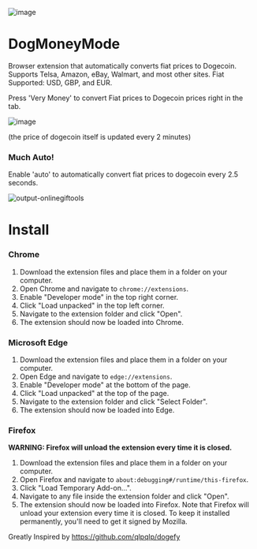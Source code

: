 ![image](https://github.com/mstauber/DogMoneyMode/assets/2897796/f932a886-7b03-4448-adaa-8beb074b79f7)

# DogMoneyMode
Browser extension that automatically converts fiat prices to Dogecoin. Supports Telsa, Amazon, eBay, Walmart, and most other sites. Fiat Supported: USD, GBP, and EUR.

Press 'Very Money' to convert Fiat prices to Dogecoin prices right in the tab.

![image](https://github.com/UsaRandom/DogMoneyMode/assets/2897796/bc9142fc-8ed3-470d-b849-426e69ea3183)


(the price of dogecoin itself is updated every 2 minutes)

### Much Auto!
Enable 'auto' to automatically convert fiat prices to dogecoin every 2.5 seconds.

![output-onlinegiftools](https://github.com/mstauber/DogMoneyMode/assets/2897796/4907b0f4-ba41-455a-9144-0f5ce61da743)


# Install


### Chrome

1. Download the extension files and place them in a folder on your computer.
2. Open Chrome and navigate to `chrome://extensions`.
3. Enable "Developer mode" in the top right corner.
4. Click "Load unpacked" in the top left corner.
5. Navigate to the extension folder and click "Open".
6. The extension should now be loaded into Chrome.


### Microsoft Edge

1. Download the extension files and place them in a folder on your computer.
2. Open Edge and navigate to `edge://extensions`.
3. Enable "Developer mode" at the bottom of the page.
4. Click "Load unpacked" at the top of the page.
5. Navigate to the extension folder and click "Select Folder".
6. The extension should now be loaded into Edge.


### Firefox

**WARNING: Firefox will unload the extension every time it is closed.**

1. Download the extension files and place them in a folder on your computer.
2. Open Firefox and navigate to `about:debugging#/runtime/this-firefox`.
3. Click "Load Temporary Add-on...".
4. Navigate to any file inside the extension folder and click "Open".
5. The extension should now be loaded into Firefox. Note that Firefox will unload your extension every time it is closed. To keep it installed permanently, you'll need to get it signed by Mozilla.



Greatly Inspired by https://github.com/qlpqlp/dogefy
